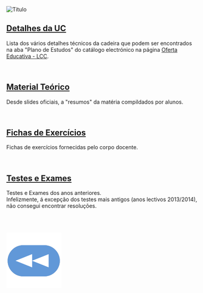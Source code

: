 ![Título](logica.png)

## [Detalhes da UC](Info.md)
Lista dos vários detalhes técnicos da cadeira que podem ser encontrados na aba "Plano de Estudos" do catálogo electrónico na página [Oferta Educativa - LCC](https://www.uminho.pt/PT/ensino/oferta-educativa/_layouts/15/UMinho.PortalUM.UI/Pages/CatalogoCursoDetail.aspx?itemId=3851&catId=12).

<br>

## [Material Teórico](slides/README.md)
Desde slides oficiais, a "resumos" da matéria compildados por alunos.

<br>

## [Fichas de Exercícios](fichas/README.md)
Fichas de exercícios fornecidas pelo corpo docente.

<br>

## [Testes e Exames](testes/README.md)
Testes e Exames dos anos anteriores.
<br>Infelizmente, á excepção dos testes mais antigos (anos lectivos 2013/2014), não consegui encontrar resoluções.

<br><br>

[![retroceder](https://raw.githubusercontent.com/David81820/Recursos-LCC/main/Rewind.png)](https://david81820.github.io/Recursos-LCC/2ano)
